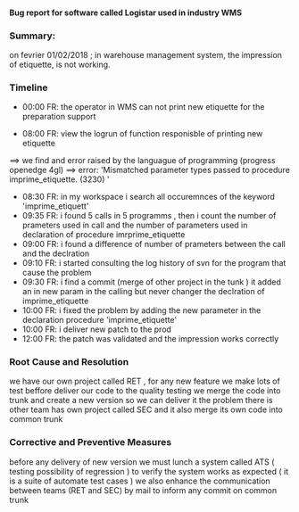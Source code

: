 #### Bug report for software called Logistar used in industry WMS

### Summary: 
on fevrier 01/02/2018 ; in  warehouse management system, the impression of etiquette, is not working.

### Timeline

- 00:00 FR: the operator in WMS can not print new etiquette for the preparation support 

- 08:00 FR: view the logrun of  function responisble of printing new  etiquette 

==> we find and error raised by the languague of programming (progress openedge 4gl)
==> error: 'Mismatched parameter types passed to procedure imprime_etiquette. (3230) '

- 08:30 FR: in my workspace i search all occuremnces of the keyword  'imprime_etiquett'
- 09:35 FR: i found 5 calls in 5 programms , then i count the number of prameters used in call
and the number of parameters used in declaration of procedure imrprime_etiquette
- 09:00 FR: i found a difference of number of prameters between the call and the declration
- 09:10 FR: i started consulting the log history of svn for the program that cause the problem
- 09:30 FR: i find a commit (merge of other project in the tunk ) it added an in new param in the calling
but never changer the declration of imprime_etiquette 
- 10:00 FR: i fixed the problem by adding the new parameter in the declaration procedure 'imprime_etiquette'
- 10:00 FR: i deliver new patch to the prod 
- 12:00 FR: the patch was validated and the impression works correctly 

### Root Cause and Resolution
we have our own project called RET , for any new feature we make lots of test beffore deliver our code to the quality testing
we merge the code into trunk and create  a new version so we can deliver it 
the  problem there is other team has own project called SEC and it also merge its own code into common trunk 
### Corrective and Preventive Measures
before any delivery of  new version we must lunch a system called ATS ( testing possibility of regression ) 
to verify the system works as expected ( it is a  suite of automate test cases )
we also  enhance the communication between teams (RET and SEC) by mail to inform any commit on common trunk  



